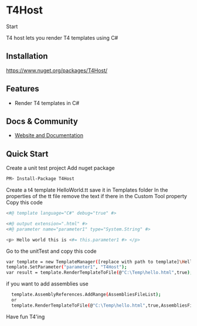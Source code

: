 # T4Host
Start

T4 host lets you render T4 templates using C#

## Installation

https://www.nuget.org/packages/T4Host/  

## Features

- Render T4 templates in C#

## Docs & Community

* [Website and Documentation](http://devthings.net/)

## Quick Start


Create a unit test project
Add nuget package
```bash  
PM> Install-Package T4Host 
```

Create a t4 template HelloWorld.tt save it in Templates folder
In the properties of the tt file remove the text if there in the Custom Tool property
Copy this code 
```bash  
<#@ template language="C#" debug="true" #>

<#@ output extension=".html" #>
<#@ parameter name="parameter1" type="System.String" #>

<p> Hello world this is <#= this.parameter1 #> </p>
```

Go to the unitTest and copy this code
```bash  
var template = new TemplateManager([replace with path to template]\HelloWorld.tt));
template.SetParameter("parameter1", "T4Host");
var result = template.RenderTemplateToFile(@"C:\Temp\hello.html",true);
```

if you want to add assemblies use
```bash  
  template.AssemblyReferences.AddRange(AssembliesFileList);
  or
  template.RenderTemplateToFile(@"C:\Temp\hello.html",true,AssembliesFileList);
```


Have fun T4'ing


